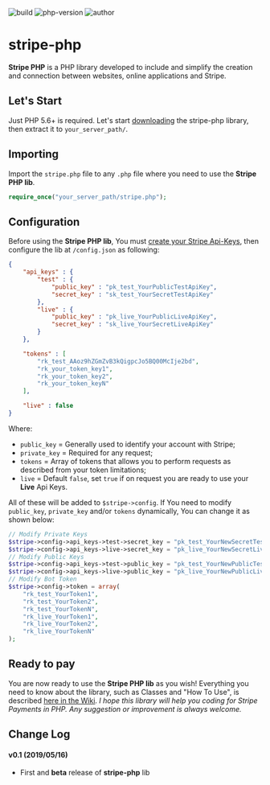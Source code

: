 ![build](https://img.shields.io/badge/build-beta-yellow.svg) ![php-version](https://img.shields.io/badge/php-5.6%2B-blue.svg) ![author](https://img.shields.io/badge/author-Marco%20Cusano-blue.svg)

# stripe-php
**Stripe PHP** is a PHP library developed to include and simplify the creation and connection between websites, online applications and Stripe.

## Let's Start
Just PHP 5.6+ is required. Let's start [downloading](https://github.com/marcocusano/stripe-php/archive/master.zip) the stripe-php library, then extract it to `your_server_path/`.

## Importing
Import the `stripe.php` file to any `.php` file where you need to use the **Stripe PHP lib**.
```PHP
require_once("your_server_path/stripe.php");
```

## Configuration
Before using the **Stripe PHP lib**, You must [create your Stripe Api-Keys](https://dashboard.stripe.com/apikeys), then configure the lib at `/config.json` as following:
```JSON
{
    "api_keys" : {
        "test" : {
            "public_key" : "pk_test_YourPublicTestApiKey",
            "secret_key" : "sk_test_YourSecretTestApiKey"
        },
        "live" : {
            "public_key" : "pk_live_YourPublicLiveApiKey",
            "secret_key" : "sk_live_YourSecretLiveApiKey"
        }
    },

    "tokens" : [
        "rk_test_AAoz9hZGmZvB3kQigpcJo5BQ00McIje2bd",
        "rk_your_token_key1",
        "rk_your_token_key2",
        "rk_your_token_keyN"
    ],

    "live" : false
}

```
Where:
- `public_key` = Generally used to identify your account with Stripe;
- `private_key` = Required for any request;
- `tokens` = Array of tokens that allows you to perform requests as described from your token limitations;
- `live` = Default `false`, set `true` if on request you are ready to use your **Live** Api Keys.

All of these will be added to `$stripe->config`. If You need to modify `public_key`, `private_key` and/or `tokens` dynamically, You can change it as shown below:
```PHP
// Modify Private Keys
$stripe->config->api_keys->test->secret_key = "pk_test_YourNewSecretTestApiKey";
$stripe->config->api_keys->live->secret_key = "pk_live_YourNewSecretLiveApiKey";
// Modify Public Keys
$stripe->config->api_keys->test->public_key = "pk_test_YourNewPublicTestApiKey";
$stripe->config->api_keys->live->public_key = "pk_live_YourNewPublicLiveApiKey";
// Modify Bot Token
$stripe->config->token = array(
    "rk_test_YourToken1",
    "rk_test_YourToken2",
    "rk_test_YourTokenN",
    "rk_live_YourToken1",
    "rk_live_YourToken2",
    "rk_live_YourTokenN"
);
```

## Ready to pay
You are now ready to use the **Stripe PHP lib** as you wish!
Everything you need to know about the library, such as Classes and "How To Use", is described [here in the Wiki](https://github.com/marcocusano/stripe-php/wiki).
*I hope this library will help you coding for Stripe Payments in PHP. Any suggestion or improvement is always welcome.*

## Change Log
#### v0.1 (2019/05/16)
- First and **beta** release of **stripe-php** lib
